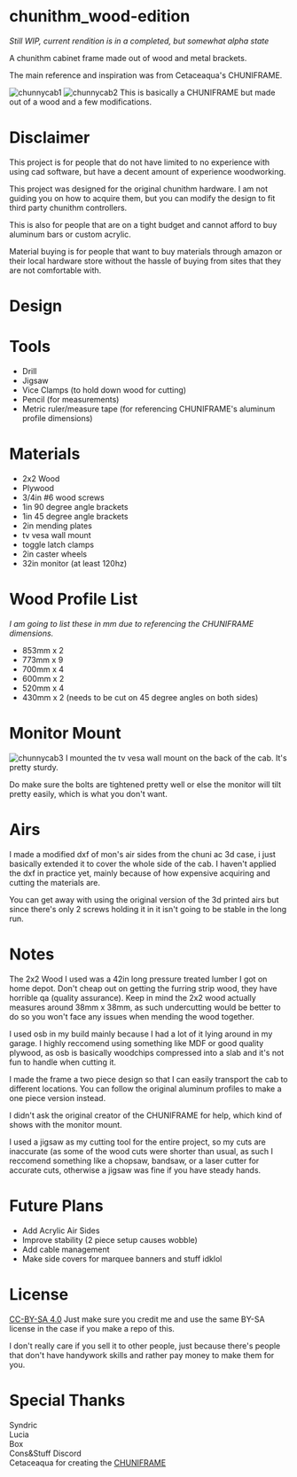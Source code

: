 # chunithm_wood-edition
*Still WIP, current rendition is in a completed, but somewhat alpha state*

A chunithm cabinet frame made out of wood and metal brackets.

The main reference and inspiration was from Cetaceaqua's CHUNIFRAME.

![chunnycab1](https://github.com/peekfroggit/chunithm_wood-edition/blob/main/pics/chunnycab1.jpg)
![chunnycab2](https://github.com/peekfroggit/chunithm_wood-edition/blob/main/pics/chunnycab2.jpg)
This is basically a CHUNIFRAME but made out of a wood and a few modifications.

# Disclaimer
This project is for people that do not have limited to no experience with using cad software, but have a decent amount of experience woodworking.

This project was designed for the original chunithm hardware. I am not guiding you on how to acquire them, but you can modify the design to fit
third party chunithm controllers.

This is also for people that are on a tight budget and cannot afford to buy aluminum bars or custom acrylic.

Material buying is for people that want to buy materials through amazon or their local hardware store without the hassle of buying from sites
that they are not comfortable with.

# Design


# Tools
* Drill
* Jigsaw
* Vice Clamps (to hold down wood for cutting)
* Pencil (for measurements)
* Metric ruler/measure tape (for referencing CHUNIFRAME's aluminum profile dimensions)

# Materials
* 2x2 Wood
* Plywood
* 3/4in #6 wood screws
* 1in 90 degree angle brackets
* 1in 45 degree angle brackets
* 2in mending plates
* tv vesa wall mount
* toggle latch clamps
* 2in caster wheels
* 32in monitor (at least 120hz)

# Wood Profile List
*I am going to list these in mm due to referencing the CHUNIFRAME dimensions.*

* 853mm x 2
* 773mm x 9
* 700mm x 4
* 600mm x 2
* 520mm x 4
* 430mm x 2 (needs to be cut on 45 degree angles on both sides)

# Monitor Mount
![chunnycab3](https://github.com/peekfroggit/chunithm_wood-edition/blob/main/pics/chunnycab3.jpg)
I mounted the tv vesa wall mount on the back of the cab. It's pretty sturdy.

Do make sure the bolts are tightened pretty well or else the monitor will tilt pretty easily, which is
what you don't want.

# Airs
I made a modified dxf of mon's air sides from the chuni ac 3d case, i just basically extended it to cover the whole side of the cab. I haven't applied the dxf in practice yet, mainly because of how
expensive acquiring and cutting the materials are.

You can get away with using the original version of the 3d printed airs but since there's only 2 screws holding it in it isn't going to be stable in the long run.

# Notes
The 2x2 Wood I used was a 42in long pressure treated lumber I got on home depot. Don't cheap out on getting the furring strip wood, they have horrible qa (quality assurance).
Keep in mind the 2x2 wood actually measures around 38mm x 38mm, as such undercutting would be better to do so you won't face any issues when mending the wood together.

I used osb in my build mainly because I had a lot of it lying around in my garage. I highly reccomend using something like MDF or good quality plywood, as osb is basically
woodchips compressed into a slab and it's not fun to handle when cutting it.

I made the frame a two piece design so that I can easily transport the cab to different locations. You can follow the original aluminum profiles to make a one piece version instead.

I didn't ask the original creator of the CHUNIFRAME for help, which kind of shows with the monitor mount.

I used a jigsaw as my cutting tool for the entire project, so my cuts are inaccurate (as some of the wood cuts were shorter than usual, as such I reccomend something like a
chopsaw, bandsaw, or a laser cutter for accurate cuts, otherwise a jigsaw was fine if you have steady hands.

# Future Plans
* Add Acrylic Air Sides
* Improve stability (2 piece setup causes wobble)
* Add cable management
* Make side covers for marquee banners and stuff idklol

# License
[CC-BY-SA 4.0](https://creativecommons.org/licenses/by-sa/4.0/)
Just make sure you credit me and use the same BY-SA license in the case if you make a repo of this.

I don't really care if you sell it to other people, just because there's people that don't have handywork skills and rather
pay money to make them for you.


# Special Thanks
Syndric  
Lucia  
Box  
Cons&Stuff Discord  
Cetaceaqua for creating the [CHUNIFRAME](https://github.com/Cetaceaqua/CHUNIFRAME)

